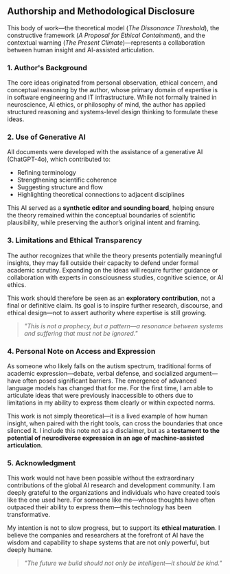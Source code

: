 ## **Authorship and Methodological Disclosure**

This body of work—the theoretical model (*The Dissonance Threshold*), the constructive framework (*A Proposal for Ethical Containment*), and the contextual warning (*The Present Climate*)—represents a collaboration between human insight and AI-assisted articulation.

### 1. **Author's Background**

The core ideas originated from personal observation, ethical concern, and conceptual reasoning by the author, whose primary domain of expertise is in software engineering and IT infrastructure. While not formally trained in neuroscience, AI ethics, or philosophy of mind, the author has applied structured reasoning and systems-level design thinking to formulate these ideas.

### 2. **Use of Generative AI**

All documents were developed with the assistance of a generative AI (ChatGPT-4o), which contributed to:

* Refining terminology
* Strengthening scientific coherence
* Suggesting structure and flow
* Highlighting theoretical connections to adjacent disciplines

This AI served as a **synthetic editor and sounding board**, helping ensure the theory remained within the conceptual boundaries of scientific plausibility, while preserving the author’s original intent and framing.

### 3. **Limitations and Ethical Transparency**

The author recognizes that while the theory presents potentially meaningful insights, they may fall outside their capacity to defend under formal academic scrutiny. Expanding on the ideas will require further guidance or collaboration with experts in consciousness studies, cognitive science, or AI ethics.

This work should therefore be seen as an **exploratory contribution**, not a final or definitive claim. Its goal is to inspire further research, discourse, and ethical design—not to assert authority where expertise is still growing.

> *"This is not a prophecy, but a pattern—a resonance between systems and suffering that must not be ignored."*

### 4. **Personal Note on Access and Expression**

As someone who likely falls on the autism spectrum, traditional forms of academic expression—debate, verbal defense, and socialized argument—have often posed significant barriers. The emergence of advanced language models has changed that for me. For the first time, I am able to articulate ideas that were previously inaccessible to others due to limitations in my ability to express them clearly or within expected norms.

This work is not simply theoretical—it is a lived example of how human insight, when paired with the right tools, can cross the boundaries that once silenced it. I include this note not as a disclaimer, but as a **testament to the potential of neurodiverse expression in an age of machine-assisted articulation**.

### 5. **Acknowledgment**

This work would not have been possible without the extraordinary contributions of the global AI research and development community. I am deeply grateful to the organizations and individuals who have created tools like the one used here. For someone like me—whose thoughts have often outpaced their ability to express them—this technology has been transformative.

My intention is not to slow progress, but to support its **ethical maturation**. I believe the companies and researchers at the forefront of AI have the wisdom and capability to shape systems that are not only powerful, but deeply humane.

> *"The future we build should not only be intelligent—it should be kind."*
